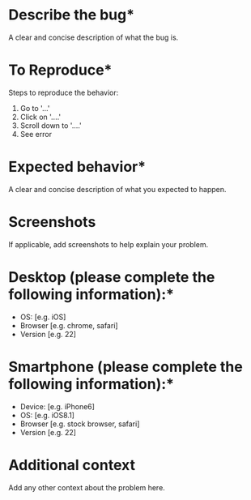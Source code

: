 # **Describe the bug***
A clear and concise description of what the bug is.

# **To Reproduce***
Steps to reproduce the behavior:
1. Go to '...'
2. Click on '....'
3. Scroll down to '....'
4. See error

# **Expected behavior***
A clear and concise description of what you expected to happen.

# **Screenshots**
If applicable, add screenshots to help explain your problem.

# **Desktop (please complete the following information):***
 - OS: [e.g. iOS]
 - Browser [e.g. chrome, safari]
 - Version [e.g. 22]

# **Smartphone (please complete the following information):***
 - Device: [e.g. iPhone6]
 - OS: [e.g. iOS8.1]
 - Browser [e.g. stock browser, safari]
 - Version [e.g. 22]

# **Additional context**
Add any other context about the problem here.
